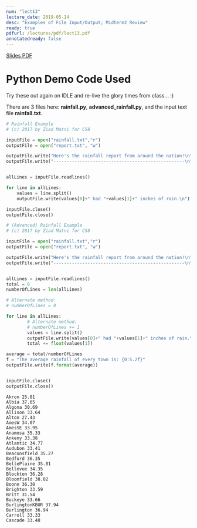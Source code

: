 ```yaml
---
num: "lect13"
lecture_date: 2019-05-14
desc: "Examples of File Input/Output; Midterm2 Review"
ready: true
pdfurl: /lectures/pdf/lect13.pdf
annotatedready: false
---
```


<a href="{{page.pdfurl | relative_url }}" data-ajax="false">Slides PDF</a>

# Python Demo Code Used

Try these out again on IDLE and re-live the glory times from class... :)

There are 3 files here: **rainfall.py**, **advanced_rainfall.py**, and the input text file **rainfall.txt**.

```py
# Rainfall Example
# (c) 2017 by Ziad Matni for CS8

inputFile = open("rainfall.txt","r")
outputFile = open("report.txt", "w")

outputFile.write("Here's the rainfall report from around the nation!\n")
outputFile.write("--------------------------------------------------\n")


allLines = inputFile.readlines()

for line in allLines:    
	values = line.split()    
	outputFile.write(values[0]+" had "+values[1]+" inches of rain.\n")

inputFile.close()
outputFile.close()
```

```py
# (Advanced) Rainfall Example
# (c) 2017 by Ziad Matni for CS8

inputFile = open("rainfall.txt","r")
outputFile = open("report.txt", "w")

outputFile.write("Here's the rainfall report from around the nation!\n")
outputFile.write("--------------------------------------------------\n")


allLines = inputFile.readlines()
total = 0
numberOfLines = len(allLines)

# Alternate method:
# numberOfLines = 0

for line in allLines:
        # Alternate method:
        # numberOfLines += 1
        values = line.split()    
        outputFile.write(values[0]+" had "+values[1]+" inches of rain.\n")
        total += float(values[1])

average = total/numberOfLines
f = "The average rainfall of every town is: {0:5.2f}"
outputFile.write(f.format(average))


inputFile.close()
outputFile.close()
```

```
Akron 25.81
Albia 37.65
Algona 30.69
Allison 33.64
Alton 27.43
AmesW 34.07
AmesSE 33.95
Anamosa 35.33
Ankeny 33.38
Atlantic 34.77
Audubon 33.41
Beaconsfield 35.27
Bedford 36.35
BellePlaine 35.81
Bellevue 34.35
Blockton 36.28
Bloomfield 38.02
Boone 36.30
Brighton 33.59
Britt 31.54
Buckeye 33.66
BurlingtonKBUR 37.94
Burlington 36.94
Carroll 33.33
Cascade 33.48
```
